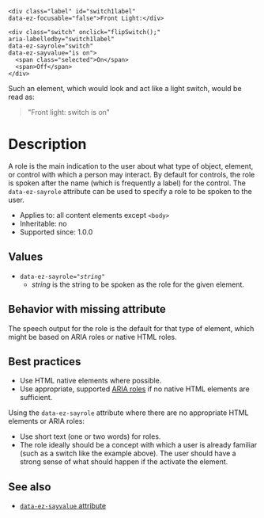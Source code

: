 
```
<div class="label" id="switch1label"
data-ez-focusable="false">Front Light:</div>

<div class="switch" onclick="flipSwitch();"
aria-labelledby="switch1label"
data-ez-sayrole="switch" 
data-ez-sayvalue="is on">
  <span class="selected">On</span>
  <span>Off</span>
</div>
```
Such an element, which would look and act like a light switch, would be read as:
> "Front light: switch is on"

# Description #
A role is the main indication to the user about what type of object, element, or control with which a person may interact. By default for controls, the role is spoken after the name (which is frequently a label) for the control. The `data-ez-sayrole` attribute can be used to specify a role to be spoken to the user.

  * Applies to: all content elements except `<body>`
  * Inheritable: no
  * Supported since: 1.0.0

## Values ##
  * `data-ez-sayrole="`_`string`_`"`
    * _string_ is the string to be spoken as the role for the given element.

## Behavior with missing attribute ##
The speech output for the role is the default for that type of element, which might be based on ARIA roles or native HTML roles.

## Best practices ##
  * Use HTML native elements where possible.
  * Use appropriate, supported [ARIA roles](http://www.w3.org/TR/wai-aria/roles) if no native HTML elements are sufficient.

Using the `data-ez-sayrole` attribute where there are no appropriate HTML elements or ARIA roles:
  * Use short text (one or two words)  for roles.
  * The role ideally should be a concept with which a user is already familiar (such as a switch like the example above). The user should have a strong sense of what should happen if the activate the element.

## See also ##
  * [`data-ez-sayvalue` attribute](attrSayvalue.md)